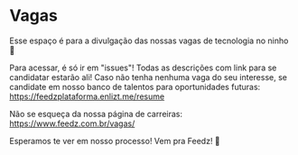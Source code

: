 # Vagas

Esse espaço é para a divulgação das nossas vagas de tecnologia no ninho 💙 

Para acessar, é só ir em "issues"! Todas as descrições com link para se candidatar estarão ali! Caso não tenha nenhuma vaga do seu interesse, se candidate em nosso banco de talentos para oportunidades futuras: https://feedzplataforma.enlizt.me/resume 

Não se esqueça da nossa página de carreiras: https://www.feedz.com.br/vagas/

Esperamos te ver em nosso processo! Vem pra Feedz! 🚀
